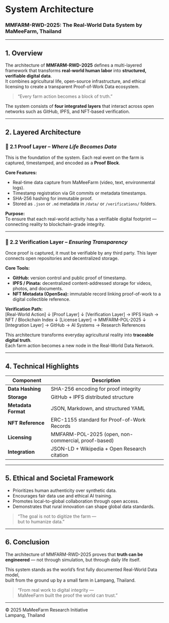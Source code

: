 # System Architecture  
### MMFARM-RWD-2025: The Real-World Data System by MaMeeFarm, Thailand  

---

## 1. Overview  
The architecture of **MMFARM-RWD-2025** defines a multi-layered framework that transforms **real-world human labor** into **structured, verifiable digital data**.  
It combines agricultural life, open-source infrastructure, and ethical licensing to create a transparent Proof-of-Work Data ecosystem.  

> “Every farm action becomes a block of truth.”  

The system consists of **four integrated layers** that interact across open networks such as GitHub, IPFS, and NFT-based verification.  

---

## 2. Layered Architecture  

### 🔹 2.1 Proof Layer – *Where Life Becomes Data*  
This is the foundation of the system. Each real event on the farm is captured, timestamped, and encoded as a **Proof Block**.  

**Core Features:**  
- Real-time data capture from MaMeeFarm (video, text, environmental logs).  
- Timestamp registration via Git commits or metadata timestamps.  
- SHA-256 hashing for immutable proof.  
- Stored as `.json` or `.md` metadata in `/data/` or `/verifications/` folders.  

**Purpose:**  
To ensure that each real-world activity has a verifiable digital footprint — connecting reality to blockchain-grade integrity.

---

### 🔹 2.2 Verification Layer – *Ensuring Transparency*  
Once proof is captured, it must be verifiable by any third party. This layer connects open repositories and decentralized storage.  

**Core Tools:**  
- **GitHub:** version control and public proof of timestamp.  
- **IPFS / Pinata:** decentralized content-addressed storage for videos, photos, and documents.  
- **NFT Metadata (OpenSea):** immutable record linking proof-of-work to a digital collectible reference.  

**Verification Path:**  
[Real-World Action]
↓
[Proof Layer]
↓
[Verification Layer] → IPFS Hash → NFT / Blockchain Index
↓
[License Layer] → MMFARM-POL-2025
↓
[Integration Layer] → GitHub → AI Systems → Research References

This architecture transforms everyday agricultural reality into **traceable digital truth**.  
Each farm action becomes a new node in the Real-World Data Network.  

---

## 4. Technical Highlights  

| Component | Description |
|------------|--------------|
| **Data Hashing** | SHA-256 encoding for proof integrity |
| **Storage** | GitHub + IPFS distributed structure |
| **Metadata Format** | JSON, Markdown, and structured YAML |
| **NFT Reference** | ERC-1155 standard for Proof-of-Work Records |
| **Licensing** | MMFARM-POL-2025 (open, non-commercial, proof-based) |
| **Integration** | JSON-LD + Wikipedia + Open Research citation |

---

## 5. Ethical and Societal Framework  
- Prioritizes human authenticity over synthetic data.  
- Encourages fair data use and ethical AI training.  
- Promotes local-to-global collaboration through open access.  
- Demonstrates that rural innovation can shape global data standards.  

> “The goal is not to digitize the farm —  
> but to humanize data.”  

---

## 6. Conclusion  
The architecture of MMFARM-RWD-2025 proves that **truth can be engineered** — not through simulation, but through daily life itself.  

This system stands as the world’s first fully documented Real-World Data model,  
built from the ground up by a small farm in Lampang, Thailand.  

> “From real work to digital integrity —  
> MaMeeFarm built the proof the world can trust.”  

---

© 2025 MaMeeFarm Research Initiative  
Lampang, Thailand  
